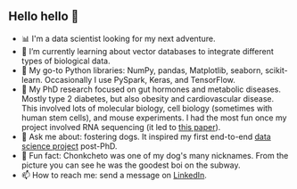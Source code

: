 ## Hello hello 👋
- 📊 I'm a data scientist looking for my next adventure.
- 🌱 I’m currently learning about vector databases to integrate different types of biological data.
- 🐍 My go-to Python libraries: NumPy, pandas, Matplotlib, seaborn, scikit-learn. Occasionally I use PySpark, Keras, and TensorFlow.
- 🧬 My PhD research focused on gut hormones and metabolic diseases. Mostly type 2 diabetes, but also obesity and cardiovascular disease. This involved lots of molecular biology, cell biology (sometimes with human stem cells), and mouse experiments. I had the most fun once my project involved RNA sequencing (it led to [this paper](https://www.jbc.org/article/S0021-9258(17)49493-2/fulltext)).
- 💬 Ask me about: fostering dogs. It inspired my first end-to-end [data science project](https://github.com/chonkcheto/adoptabledogsofny) post-PhD.
- 🐶 Fun fact: Chonkcheto was one of my dog's many nicknames. From the picture you can see he was the goodest boi on the subway.
- 📫 How to reach me: send a message on [LinkedIn](https://www.linkedin.com/in/tiaraahmad/).

<!--
**chonkcheto/chonkcheto** is a ✨ _special_ ✨ repository because its `README.md` (this file) appears on your GitHub profile.

Here are some ideas to get you started:

- 🔭 I’m currently working on ...
- 🌱 I’m currently learning ...
- 👯 I’m looking to collaborate on ...
- 🤔 I’m looking for help with ...
- 💬 Ask me about ...
- 📫 How to reach me: ...
- 😄 Pronouns: ...
- ⚡ Fun fact: ...
-->
